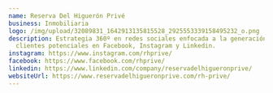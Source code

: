 ```yaml
---
name: Reserva Del Higuerón Privé
business: Inmobiliaria
logo: /img/upload/32089831_1642913135815528_2925553339158495232_o.png
description: Estrategia 360º en redes sociales enfocada a la generación de
  clientes potenciales en Facebook, Instagram y Linkedin.
instagram: https://www.instagram.com/rhprive/
facebook: https://www.facebook.com/rhprive/
linkedin: https://www.linkedin.com/company/reservadelhigueronprive/
websiteUrl: https://www.reservadelhigueronprive.com/rh-prive/
---
```

